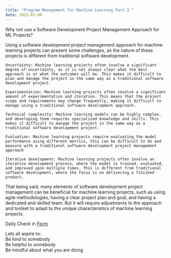 ```yaml
---
title: "Program Management for Machine Learning Part 3 "
date: 2023-01-08
---  
```

Why not use a Software Development Project Management Approach for ML Projects? 

Using a software development project management approach for machine learning projects can present some challenges, as the nature of these projects is different from traditional software development.

    Uncertainty: Machine learning projects often involve a significant degree of uncertainty, as it is not always clear what the best approach is or what the outcomes will be. This makes it difficult to plan and manage the project in the same way as a traditional software development project.

    Experimentation: Machine learning projects often involve a significant amount of experimentation and iteration. This means that the project scope and requirements may change frequently, making it difficult to manage using a traditional software development approach.

    Technical complexity: Machine learning models can be highly complex, and developing them requires specialized knowledge and skills. This makes it difficult to manage the project in the same way as a traditional software development project.

    Evaluation: Machine learning projects require evaluating the model performance using different metrics, this can be difficult to do and measure with a traditional software development project management approach

    Iterative development: Machine learning projects often involve an iterative development process, where the model is trained, evaluated, and improved upon multiple times. This is different from traditional software development, where the focus is on delivering a finished product.

That being said, many elements of software development project management can be beneficial for machine learning projects, such as using agile methodologies, having a clear project plan and goal, and having a dedicated and skilled team. But it will require adjustments to the approach and toolset to adapt to the unique characteristics of machine learning projects.

Daily Check in [Form](https://forms.gle/BRA4EH2sMoZdLPgE8)  

Lets all aspire to:  
Be kind to somebody  
Be helpful to somebody  
Be mindful about what you are doing

